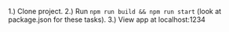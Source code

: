 1.) Clone project. 
2.) Run `npm run build && npm run start` (look at package.json for these tasks). 
3.) View app at localhost:1234
